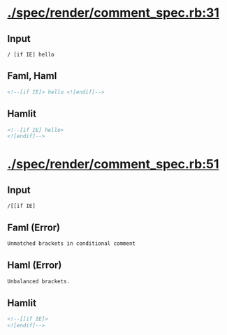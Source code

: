 # [./spec/render/comment_spec.rb:31](../../../spec/render/comment_spec.rb#L31)
## Input
```haml
/ [if IE] hello
```

## Faml, Haml
```html
<!--[if IE]> hello <![endif]-->

```

## Hamlit
```html
<!--[if IE] hello>
<![endif]-->

```

# [./spec/render/comment_spec.rb:51](../../../spec/render/comment_spec.rb#L51)
## Input
```haml
/[[if IE]
```

## Faml (Error)
```html
Unmatched brackets in conditional comment
```

## Haml (Error)
```html
Unbalanced brackets.
```

## Hamlit
```html
<!--[[if IE]>
<![endif]-->

```

